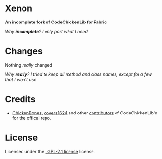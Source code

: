 # Xenon

**An incomplete fork of CodeChickenLib for Fabric**

*Why **incomplete**? I only port what I need*

# Changes

Nothing _really_ changed

*Why **really**? I tried to keep all method and class names, except for a few that I won't use*

# Credits

- [ChickenBones](https://github.com/Chicken-Bones), [covers1624](https://github.com/covers1624) and other [contributors](https://github.com/TheCBProject/CodeChickenLib/graphs/contributors) of CodeChickenLib's for the offical repo.

# License

Licensed under the [LGPL-2.1 license](./LICENSE) license.
